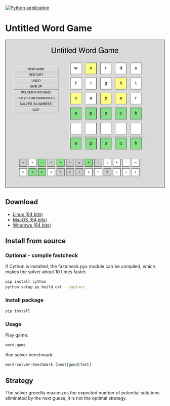 [![Python application](https://github.com/jbchouinard/untitled-word-game/actions/workflows/python-app.yml/badge.svg?branch=master)](https://github.com/jbchouinard/untitled-word-game/actions/workflows/python-app.yml)

# Untitled Word Game

![Screenshot of the game](screenshot.png?raw=true "Untitled Word Game")

## Download
- [Linux (64 bits)](https://github.com/jbchouinard/untitled-word-game/releases/download/v1.0.0/word-game-linux.zip)
- [MacOS (64 bits)](https://github.com/jbchouinard/untitled-word-game/releases/download/v1.0.0/word-game-macos.zip)
- [Windows (64 bits)](https://github.com/jbchouinard/untitled-word-game/releases/download/v1.0.0/word-game-windows.zip)

## Install from source

### Optional - compile fastcheck

If Cython is installed, the fastcheck.pyx module can be compiled, which makes the
solver about 10 times faster.

```bash
pip install cython
python setup.py build_ext --inplace
```

### Install package

```bash
pip install .
```

### Usage

Play game:

```bash
word-game
```

Run solver benchmark:

```bash
word-solver-benchmark [best|good|fast]
```

## Strategy

The solver greedily maximizes the expected number of potential solutions
eliminated by the next guess, it is not the optimal strategy.
